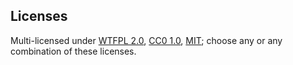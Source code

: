 ## Licenses

Multi-licensed under [WTFPL 2.0](http://www.wtfpl.net/txt/copying/), [CC0 1.0](http://creativecommons.org/publicdomain/zero/1.0/), [MIT](http://opensource.org/licenses/MIT); choose any or any combination of these licenses.
